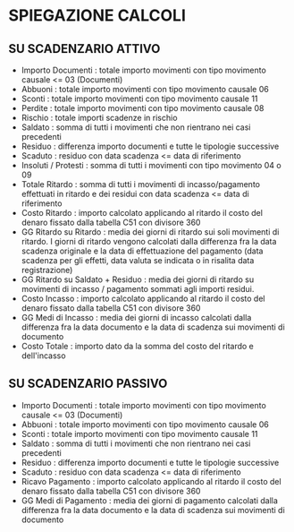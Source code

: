 # SPIEGAZIONE CALCOLI

## SU SCADENZARIO ATTIVO
* Importo Documenti  :  totale importo movimenti con tipo movimento causale <= 03 (Documenti)
* Abbuoni  :  totale importo movimenti con tipo movimento causale 06
* Sconti  :  totale importo movimenti con tipo movimento causale 11
* Perdite  :  totale importo movimenti con tipo movimento causale 08
* Rischio  :  totale importi scadenze in rischio
* Saldato  :  somma di tutti i movimenti che non rientrano nei casi precedenti
* Residuo  :  differenza importo documenti e tutte le tipologie successive
* Scaduto  :  residuo con data scadenza <= data di riferimento
* Insoluti / Protesti  :  somma di tutti i movimenti con tipo movimento 04 o 09
* Totale Ritardo  :  somma di tutti i movimenti di incasso/pagamento effettuati in ritardo e dei residui con data scadenza <= data di riferimento
* Costo Ritardo  :  importo calcolato applicando al ritardo il costo del denaro fissato dalla tabella C51 con divisore 360
* GG Ritardo su Ritardo  :  media dei giorni di ritardo sui soli movimenti di ritardo. I giorni di ritardo vengono calcolati dalla differenza fra la data scadenza originale e la data di effettuazione del pagamento (data scadenza per gli effetti, data valuta se indicata o in risalita data registrazione)
* GG Ritardo su Saldato + Residuo  :  media dei giorni di ritardo su movimenti di incasso / pagamento sommati agli importi residui.
* Costo Incasso  :  importo calcolato applicando al ritardo il costo del denaro fissato dalla tabella C51 con divisore 360
* GG Medi di Incasso  :  media dei giorni di incasso calcolati dalla differenza fra la data documento e la data di scadenza sui movimenti di documento
* Costo Totale  :  importo dato da la somma del costo del ritardo e dell'incasso

## SU SCADENZARIO PASSIVO
* Importo Documenti  :  totale importo movimenti con tipo movimento causale <= 03 (Documenti)
* Abbuoni  :  totale importo movimenti con tipo movimento causale 06
* Sconti  :  totale importo movimenti con tipo movimento causale 11
* Saldato  :  somma di tutti i movimenti che non rientrano nei casi precedenti
* Residuo  :  differenza importo documenti e tutte le tipologie successive
* Scaduto  :  residuo con data scadenza <= data di riferimento
* Ricavo Pagamento  :  importo calcolato applicando al ritardo il costo del denaro fissato dalla tabella C51 con divisore 360
* GG Medi di Pagamento  :  media dei giorni di pagamento calcolati dalla differenza fra la data documento e la data di scadenza sui movimenti di documento
